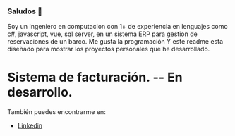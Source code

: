 ### Saludos 👋

Soy un Ingeniero en computacion con 1+ de experiencia en lenguajes como c#, javascript, vue, sql server, en un sistema ERP para gestion de reservaciones de un barco. Me gusta la programación Y este readme esta diseñado para mostrar los proyectos personales que he desarrollado.

# Sistema de facturación. -- En desarrollo.

También puedes encontrarme en:
* [Linkedin](https://www.linkedin.com/in/yahir-d-031683200/)

